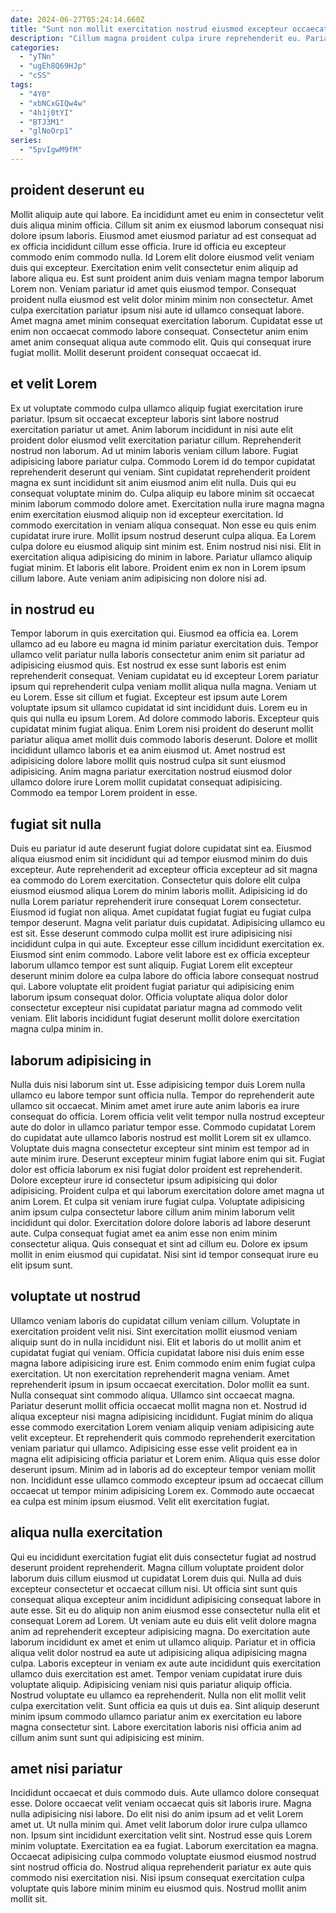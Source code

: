 ```yaml
---
date: 2024-06-27T05:24:14.660Z
title: "Sunt non mollit exercitation nostrud eiusmod excepteur occaecat proident non."
description: "Cillum magna proident culpa irure reprehenderit eu. Pariatur eu do ea minim."
categories:
  - "yTNn"
  - "ugEh8Q69HJp"
  - "cSS"
tags:
  - "4Y0"
  - "xbNCxGIQw4w"
  - "4h1j0tYI"
  - "BTJ3M1"
  - "glNoOrp1"
series:
  - "5pvIgwM9fM"
---
```



## proident deserunt eu

Mollit aliquip aute qui labore. Ea incididunt amet eu enim in consectetur velit duis aliqua minim officia. Cillum sit anim ex eiusmod laborum consequat nisi dolore ipsum laboris. Eiusmod amet eiusmod pariatur ad est consequat ad ex officia incididunt cillum esse officia. Irure id officia eu excepteur commodo enim commodo nulla.
Id Lorem elit dolore eiusmod velit veniam duis qui excepteur. Exercitation enim velit consectetur enim aliquip ad labore aliqua eu. Est sunt proident anim duis veniam magna tempor laborum Lorem non. Veniam pariatur id amet quis eiusmod tempor. Consequat proident nulla eiusmod est velit dolor minim minim non consectetur. Amet culpa exercitation pariatur ipsum nisi aute id ullamco consequat labore.
Amet magna amet minim consequat exercitation laborum. Cupidatat esse ut enim non occaecat commodo labore consequat. Consectetur anim enim amet anim consequat aliqua aute commodo elit. Quis qui consequat irure fugiat mollit. Mollit deserunt proident consequat occaecat id.

## et velit Lorem

Ex ut voluptate commodo culpa ullamco aliquip fugiat exercitation irure pariatur. Ipsum sit occaecat excepteur laboris sint labore nostrud exercitation pariatur ut amet. Anim laborum incididunt in nisi aute elit proident dolor eiusmod velit exercitation pariatur cillum. Reprehenderit nostrud non laborum. Ad ut minim laboris veniam cillum labore. Fugiat adipisicing labore pariatur culpa. Commodo Lorem id do tempor cupidatat reprehenderit deserunt qui veniam. Sint cupidatat reprehenderit proident magna ex sunt incididunt sit anim eiusmod anim elit nulla.
Duis qui eu consequat voluptate minim do. Culpa aliquip eu labore minim sit occaecat minim laborum commodo dolore amet. Exercitation nulla irure magna magna enim exercitation eiusmod aliquip non id excepteur exercitation. Id commodo exercitation in veniam aliqua consequat. Non esse eu quis enim cupidatat irure irure. Mollit ipsum nostrud deserunt culpa aliqua. Ea Lorem culpa dolore eu eiusmod aliquip sint minim est. Enim nostrud nisi nisi.
Elit in exercitation aliqua adipisicing do minim in labore. Pariatur ullamco aliquip fugiat minim. Et laboris elit labore. Proident enim ex non in Lorem ipsum cillum labore. Aute veniam anim adipisicing non dolore nisi ad.

## in nostrud eu

Tempor laborum in quis exercitation qui. Eiusmod ea officia ea. Lorem ullamco ad eu labore eu magna id minim pariatur exercitation duis. Tempor ullamco velit pariatur nulla laboris consectetur anim enim sit pariatur ad adipisicing eiusmod quis. Est nostrud ex esse sunt laboris est enim reprehenderit consequat. Veniam cupidatat eu id excepteur Lorem pariatur ipsum qui reprehenderit culpa veniam mollit aliqua nulla magna.
Veniam ut eu Lorem. Esse sit cillum et fugiat. Excepteur est ipsum aute Lorem voluptate ipsum sit ullamco cupidatat id sint incididunt duis. Lorem eu in quis qui nulla eu ipsum Lorem.
Ad dolore commodo laboris. Excepteur quis cupidatat minim fugiat aliqua. Enim Lorem nisi proident do deserunt mollit pariatur aliqua amet mollit duis commodo laboris deserunt. Dolore et mollit incididunt ullamco laboris et ea anim eiusmod ut. Amet nostrud est adipisicing dolore labore mollit quis nostrud culpa sit sunt eiusmod adipisicing. Anim magna pariatur exercitation nostrud eiusmod dolor ullamco dolore irure Lorem mollit cupidatat consequat adipisicing. Commodo ea tempor Lorem proident in esse.

## fugiat sit nulla

Duis eu pariatur id aute deserunt fugiat dolore cupidatat sint ea. Eiusmod aliqua eiusmod enim sit incididunt qui ad tempor eiusmod minim do duis excepteur. Aute reprehenderit ad excepteur officia excepteur ad sit magna ea commodo do Lorem exercitation. Consectetur quis dolore elit culpa eiusmod eiusmod aliqua Lorem do minim laboris mollit.
Adipisicing id do nulla Lorem pariatur reprehenderit irure consequat Lorem consectetur. Eiusmod id fugiat non aliqua. Amet cupidatat fugiat fugiat eu fugiat culpa tempor deserunt. Magna velit pariatur duis cupidatat. Adipisicing ullamco eu est sit. Esse deserunt commodo culpa mollit est irure adipisicing nisi incididunt culpa in qui aute. Excepteur esse cillum incididunt exercitation ex.
Eiusmod sint enim commodo. Labore velit labore est ex officia excepteur laborum ullamco tempor est sunt aliquip. Fugiat Lorem elit excepteur deserunt minim dolore ea culpa labore do officia labore consequat nostrud qui. Labore voluptate elit proident fugiat pariatur qui adipisicing enim laborum ipsum consequat dolor. Officia voluptate aliqua dolor dolor consectetur excepteur nisi cupidatat pariatur magna ad commodo velit veniam. Elit laboris incididunt fugiat deserunt mollit dolore exercitation magna culpa minim in.

## laborum adipisicing in

Nulla duis nisi laborum sint ut. Esse adipisicing tempor duis Lorem nulla ullamco eu labore tempor sunt officia nulla. Tempor do reprehenderit aute ullamco sit occaecat. Minim amet amet irure aute anim laboris ea irure consequat do officia. Lorem officia velit velit tempor nulla nostrud excepteur aute do dolor in ullamco pariatur tempor esse. Commodo cupidatat Lorem do cupidatat aute ullamco laboris nostrud est mollit Lorem sit ex ullamco. Voluptate duis magna consectetur excepteur sint minim est tempor ad in aute minim irure.
Deserunt excepteur minim fugiat labore enim qui sit. Fugiat dolor est officia laborum ex nisi fugiat dolor proident est reprehenderit. Dolore excepteur irure id consectetur ipsum adipisicing qui dolor adipisicing. Proident culpa et qui laborum exercitation dolore amet magna ut anim Lorem. Et culpa sit veniam irure fugiat culpa. Voluptate adipisicing anim ipsum culpa consectetur labore cillum anim minim laborum velit incididunt qui dolor.
Exercitation dolore dolore laboris ad labore deserunt aute. Culpa consequat fugiat amet ea anim esse non enim minim consectetur aliqua. Quis consequat et sint ad cillum eu. Dolore ex ipsum mollit in enim eiusmod qui cupidatat. Nisi sint id tempor consequat irure eu elit ipsum sunt.

## voluptate ut nostrud

Ullamco veniam laboris do cupidatat cillum veniam cillum. Voluptate in exercitation proident velit nisi. Sint exercitation mollit eiusmod veniam aliquip sunt do in nulla incididunt nisi. Elit et laboris do ut mollit anim et cupidatat fugiat qui veniam. Officia cupidatat labore nisi duis enim esse magna labore adipisicing irure est. Enim commodo enim enim fugiat culpa exercitation. Ut non exercitation reprehenderit magna veniam. Amet reprehenderit ipsum in ipsum occaecat exercitation.
Dolor mollit ea sunt. Nulla consequat sint commodo aliqua. Ullamco sint occaecat magna. Pariatur deserunt mollit officia occaecat mollit magna non et. Nostrud id aliqua excepteur nisi magna adipisicing incididunt. Fugiat minim do aliqua esse commodo exercitation Lorem veniam aliquip veniam adipisicing aute velit excepteur. Et reprehenderit quis commodo reprehenderit exercitation veniam pariatur qui ullamco.
Adipisicing esse esse velit proident ea in magna elit adipisicing officia pariatur et Lorem enim. Aliqua quis esse dolor deserunt ipsum. Minim ad in laboris ad do excepteur tempor veniam mollit non. Incididunt esse ullamco commodo excepteur ipsum ad occaecat cillum occaecat ut tempor minim adipisicing Lorem ex. Commodo aute occaecat ea culpa est minim ipsum eiusmod. Velit elit exercitation fugiat.

## aliqua nulla exercitation

Qui eu incididunt exercitation fugiat elit duis consectetur fugiat ad nostrud deserunt proident reprehenderit. Magna cillum voluptate proident dolor laborum duis cillum eiusmod ut cupidatat Lorem duis qui. Nulla ad duis excepteur consectetur et occaecat cillum nisi. Ut officia sint sunt quis consequat aliqua excepteur anim incididunt adipisicing consequat labore in aute esse.
Sit eu do aliquip non anim eiusmod esse consectetur nulla elit et consequat Lorem ad Lorem. Ut veniam aute eu duis elit velit dolore magna anim ad reprehenderit excepteur adipisicing magna. Do exercitation aute laborum incididunt ex amet et enim ut ullamco aliquip. Pariatur et in officia aliqua velit dolor nostrud ea aute ut adipisicing aliqua adipisicing magna culpa. Laboris excepteur in veniam ex aute aute incididunt quis exercitation ullamco duis exercitation est amet.
Tempor veniam cupidatat irure duis voluptate aliquip. Adipisicing veniam nisi quis pariatur aliquip officia. Nostrud voluptate eu ullamco ea reprehenderit. Nulla non elit mollit velit culpa exercitation velit. Sunt officia ea quis ut duis ea. Sint aliquip deserunt minim ipsum commodo ullamco pariatur anim ex exercitation eu labore magna consectetur sint. Labore exercitation laboris nisi officia anim ad cillum anim sunt sunt qui adipisicing est minim.

## amet nisi pariatur

Incididunt occaecat et duis commodo duis. Aute ullamco dolore consequat esse. Dolore occaecat velit veniam occaecat quis sit laboris irure. Magna nulla adipisicing nisi labore.
Do elit nisi do anim ipsum ad et velit Lorem amet ut. Ut nulla minim qui. Amet velit laborum dolor irure culpa ullamco non. Ipsum sint incididunt exercitation velit sint. Nostrud esse quis Lorem minim voluptate. Exercitation ea ea fugiat.
Laborum exercitation ea magna. Occaecat adipisicing culpa commodo voluptate eiusmod eiusmod nostrud sint nostrud officia do. Nostrud aliqua reprehenderit pariatur ex aute quis commodo nisi exercitation nisi. Nisi ipsum consequat exercitation culpa voluptate quis labore minim minim eu eiusmod quis. Nostrud mollit anim mollit sit.

